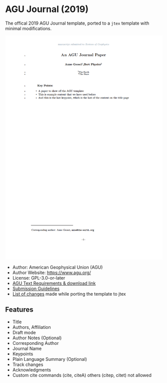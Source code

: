 # AGU Journal (2019)

The offical 2019 AGU Journal template, ported to a `jtex` template with minimal modifications.

![](thumbnail.png)

- Author: American Geophysical Union (AGU)
- Author Website: https://www.agu.org/
- License: GPL-3.0-or-later
- [AGU Text Requirements & download link](https://www.agu.org/Publish-with-AGU/Publish/Author-Resources/Text-requirements)
- [Submission Guidelines](https://www.agu.org/-/media/Files/Publications/Latex_submission_guidelines_Sept52019.pdf)
- [List of changes](PORT.md) made while porting the template to jtex

## Features

- Title
- Authors, Affiliation
- Draft mode
- Author Notes (Optional)
- Corresponding Author
- Journal Name
- Keypoints
- Plain Language Summary (Optional)
- Track changes
- Acknowledgments
- Custom cite commands (cite, citeA) others (citep, citet) not allowed
